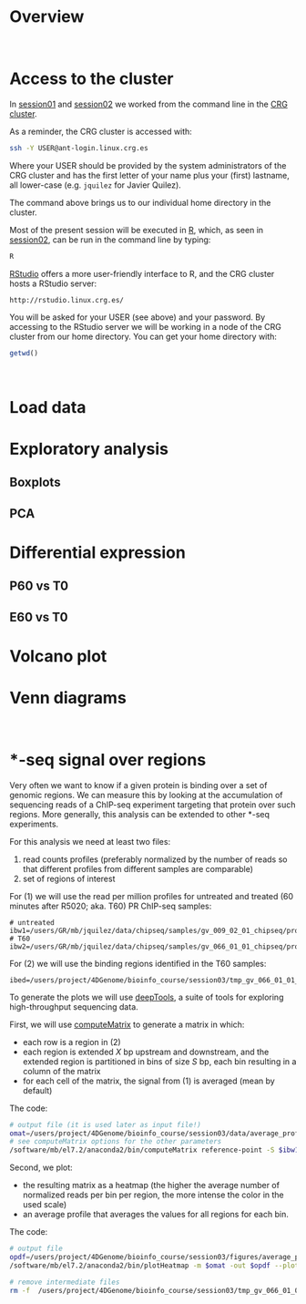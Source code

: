 # Overview

<br>

# Access to the cluster

In [session01](https://github.com/4DGenome/bioinfo_course/tree/master/session01) and [session02](https://github.com/4DGenome/bioinfo_course/tree/master/session02) we worked from the command line in the [CRG cluster](http://www.linux.crg.es/index.php/Main_Page).

As a reminder, the CRG cluster is accessed with:
```bash
ssh -Y USER@ant-login.linux.crg.es
```
Where your USER should be provided by the system administrators of the CRG cluster and has the first letter of your name plus your (first) lastname, all lower-case (e.g. `jquilez` for Javier Quilez).

The command above brings us to our individual home directory in the cluster.

Most of the present session will be executed in [R](https://www.r-project.org/), which, as seen in [session02](https://github.com/4DGenome/bioinfo_course/tree/master/session02), can be run in the command line by typing:
```bash
R
```

[RStudio](https://www.rstudio.com/) offers a more user-friendly interface to R, and the CRG cluster hosts a RStudio server:
```
http://rstudio.linux.crg.es/
```
You will be asked for your USER (see above) and your password. By accessing to the RStudio server we will be working in a node of the CRG cluster from our home directory. You can get your home directory with:
```R
getwd()
```

<br>

# Load data

# Exploratory analysis

## Boxplots

##  PCA

# Differential expression

## P60 vs T0

## E60 vs T0

# Volcano plot

# Venn diagrams

<br>

# \*-seq signal over regions

Very often we want to know if a given protein is binding over a set of genomic regions. We can measure this by looking at the accumulation of sequencing reads of a ChIP-seq experiment targeting that protein over such regions. More generally, this analysis can be extended to other \*-seq experiments.

For this analysis we need at least two files:
1. read counts profiles (preferably normalized by the number of reads so that different profiles from different samples are comparable)
2. set of regions of interest

For (1) we will use the read per million profiles for untreated and treated (60 minutes after R5020; aka. T60) PR ChIP-seq samples:
```
# untreated
ibw1=/users/GR/mb/jquilez/data/chipseq/samples/gv_009_02_01_chipseq/profiles/hg38_mmtv/single_end/gv_009_02_01_chipseq.rpm.bw
# T60
ibw2=/users/GR/mb/jquilez/data/chipseq/samples/gv_066_01_01_chipseq/profiles/hg38_mmtv/single_end/gv_066_01_01_chipseq.rpm.bw
```

For (2) we will use the binding regions identified in the T60 samples:
```
ibed=/users/project/4DGenome/bioinfo_course/session03/tmp_gv_066_01_01_chipseq.bed
```

To generate the plots we will use [deepTools](http://deeptools.readthedocs.io/en/latest/content/tools/computeMatrix.html), a suite of tools for exploring high-throughput sequencing data.

First, we will use [computeMatrix](http://deeptools.readthedocs.io/en/latest/content/tools/computeMatrix.html) to generate a matrix in which:
- each row is a region in (2)
- each region is extended _X_ bp upstream and downstream, and the extended region is partitioned in bins of size _S_ bp, each bin resulting in a column of the matrix
- for each cell of the matrix, the signal from (1) is averaged (mean by default)

The code:
```bash
# output file (it is used later as input file!)
omat=/users/project/4DGenome/bioinfo_course/session03/data/average_profiles_binsize10.mat
# see computeMatrix options for the other parameters
/software/mb/el7.2/anaconda2/bin/computeMatrix reference-point -S $ibw1 $ibw2 -R $ibed -out $omat --referencePoint=center --binSize=10 --upstream=1000 --downstream=1000 --numberOfProcessors=10
```

Second, we plot:
- the resulting matrix as a heatmap (the higher the average number of normalized reads per bin per region, the more intense the color in the used scale)
- an average profile that averages the values for all regions for each bin.

The code:
```bash
# output file
opdf=/users/project/4DGenome/bioinfo_course/session03/figures/average_profiles_binsize10.pdf
/software/mb/el7.2/anaconda2/bin/plotHeatmap -m $omat -out $opdf --plotFileFormat pdf --heatmapHeight 10 --heatmapWidth 8 --xAxisLabel='' --startLabel='' --endLabel='' --colorMap=Blues --perGroup --refPointLabel='Peak' --regionsLabel T60-peaks --legendLocation=best --samplesLabel Untreated T60

# remove intermediate files
rm -f  /users/project/4DGenome/bioinfo_course/session03/tmp_gv_066_01_01_chipseq.bed
```

